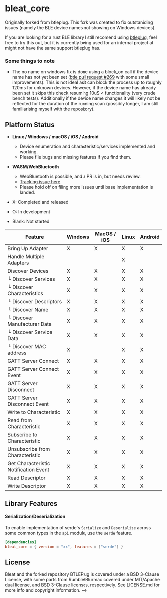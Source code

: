 # bleat_core

Originally forked from btleplug. This fork was created to fix outstaniding issues (namely the BLE device names not showing on Windows devices).

If you are looking for a rust BLE library I still recomend using [btleplug](https://github.com/deviceplug/btleplug), feel free to try this out, but it is currently being used for an internal project at might not have the same support btleplug has.

### Some things to note

- The no name on windows fix is done using a block_on call if the device name has not yet been set ([btle pull request #269](https://github.com/deviceplug/btleplug/pull/269) with some small improvements). This is not ideal asit can block the process up to roughly 120ms for unknown devices. However, if the device name has already been set it skips this check resuming 10uS < functionality (very crude bench tests). Additionally if the device name changes it will likely not be reflected for the duration of the running scan (possibly longer, I am still familiarising myself with the repository). 

## Platform Status

- **Linux / Windows / macOS / iOS / Android**
  - Device enumeration and characteristic/services implemented and working.
  - Please file bugs and missing features if you find them.
- **WASM/WebBluetooth**
  - WebBluetooth is possible, and a PR is in, but needs review.
  - [Tracking issue here](https://github.com/deviceplug/btleplug/issues/13)
  - Please hold off on filing more issues until base implementation is
    landed.


- X: Completed and released
- O: In development
- Blank: Not started

| Feature                               | Windows | MacOS / iOS | Linux | Android |
| ------------------------------------- | ------- | ----------- | ----- | ------- |
| Bring Up Adapter                      | X       | X           | X     | X       |
| Handle Multiple Adapters              |         |             | X     |         |
| Discover Devices                      | X       | X           | X     | X       |
| └ Discover Services                   | X       | X           | X     | X       |
| └ Discover Characteristics            | X       | X           | X     | X       |
| └ Discover Descriptors                | X       | X           | X     | X       |
| └ Discover Name                       | X       | X           | X     | X       |
| └ Discover Manufacturer Data          | X       | X           | X     | X       |
| └ Discover Service Data               | X       | X           | X     | X       |
| └ Discover MAC address                | X       |             | X     | X       |
| GATT Server Connect                   | X       | X           | X     | X       |
| GATT Server Connect Event             | X       | X           | X     | X       |
| GATT Server Disconnect                | X       | X           | X     | X       |
| GATT Server Disconnect Event          | X       | X           | X     | X       |
| Write to Characteristic               | X       | X           | X     | X       |
| Read from Characteristic              | X       | X           | X     | X       |
| Subscribe to Characteristic           | X       | X           | X     | X       |
| Unsubscribe from Characteristic       | X       | X           | X     | X       |
| Get Characteristic Notification Event | X       | X           | X     | X       |
| Read Descriptor                       | X       | X           | X     | X       |
| Write Descriptor                      | X       | X           | X     | X       | -->

## Library Features

#### Serialization/Deserialization

To enable implementation of serde's `Serialize` and `Deserialize` across some common types in the `api` module, use the `serde` feature.

```toml
[dependencies]
bleat_core = { version = "xx", features = ["serde"] }
```

## License

Bleat and the forked repository BTLEPlug is covered under a BSD 3-Clause License, with some parts from
Rumble/Blurmac covered under MIT/Apache dual license, and BSD 3-Clause
licenses, respectively. See LICENSE.md for more info and copyright
information. -->
